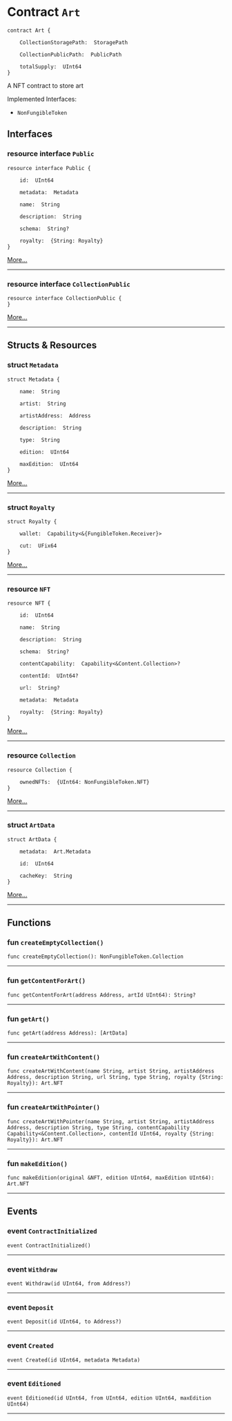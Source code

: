 # Contract `Art`

```cadence
contract Art {

    CollectionStoragePath:  StoragePath

    CollectionPublicPath:  PublicPath

    totalSupply:  UInt64
}
```

A NFT contract to store art

Implemented Interfaces:
  - `NonFungibleToken`

## Interfaces
    
### resource interface `Public`

```cadence
resource interface Public {

    id:  UInt64

    metadata:  Metadata

    name:  String

    description:  String

    schema:  String?

    royalty:  {String: Royalty}
}
```

[More...](Art_Public.md)

---
    
### resource interface `CollectionPublic`

```cadence
resource interface CollectionPublic {
}
```

[More...](Art_CollectionPublic.md)

---
## Structs & Resources

### struct `Metadata`

```cadence
struct Metadata {

    name:  String

    artist:  String

    artistAddress:  Address

    description:  String

    type:  String

    edition:  UInt64

    maxEdition:  UInt64
}
```

[More...](Art_Metadata.md)

---

### struct `Royalty`

```cadence
struct Royalty {

    wallet:  Capability<&{FungibleToken.Receiver}>

    cut:  UFix64
}
```

[More...](Art_Royalty.md)

---

### resource `NFT`

```cadence
resource NFT {

    id:  UInt64

    name:  String

    description:  String

    schema:  String?

    contentCapability:  Capability<&Content.Collection>?

    contentId:  UInt64?

    url:  String?

    metadata:  Metadata

    royalty:  {String: Royalty}
}
```

[More...](Art_NFT.md)

---

### resource `Collection`

```cadence
resource Collection {

    ownedNFTs:  {UInt64: NonFungibleToken.NFT}
}
```

[More...](Art_Collection.md)

---

### struct `ArtData`

```cadence
struct ArtData {

    metadata:  Art.Metadata

    id:  UInt64

    cacheKey:  String
}
```

[More...](Art_ArtData.md)

---
## Functions

### fun `createEmptyCollection()`

```cadence
func createEmptyCollection(): NonFungibleToken.Collection
```

---

### fun `getContentForArt()`

```cadence
func getContentForArt(address Address, artId UInt64): String?
```

---

### fun `getArt()`

```cadence
func getArt(address Address): [ArtData]
```

---

### fun `createArtWithContent()`

```cadence
func createArtWithContent(name String, artist String, artistAddress Address, description String, url String, type String, royalty {String: Royalty}): Art.NFT
```

---

### fun `createArtWithPointer()`

```cadence
func createArtWithPointer(name String, artist String, artistAddress Address, description String, type String, contentCapability Capability<&Content.Collection>, contentId UInt64, royalty {String: Royalty}): Art.NFT
```

---

### fun `makeEdition()`

```cadence
func makeEdition(original &NFT, edition UInt64, maxEdition UInt64): Art.NFT
```

---
## Events

### event `ContractInitialized`

```cadence
event ContractInitialized()
```

---

### event `Withdraw`

```cadence
event Withdraw(id UInt64, from Address?)
```

---

### event `Deposit`

```cadence
event Deposit(id UInt64, to Address?)
```

---

### event `Created`

```cadence
event Created(id UInt64, metadata Metadata)
```

---

### event `Editioned`

```cadence
event Editioned(id UInt64, from UInt64, edition UInt64, maxEdition UInt64)
```

---
